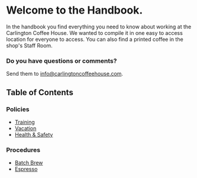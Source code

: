 # Welcome to the Handbook.

In the handbook you find everything you need to know about working at the Carlington Coffee House. We wanted to compile it in one easy to access location for everyone to access. You can also find a printed coffee in the shop's Staff Room.

### Do you have questions or comments?

Send them to info@carlingtoncoffeehouse.com.

## Table of Contents

### Policies
* [Training](policies/training_policy.md)
* [Vacation]()
* [Health & Safety](policies/health_and_safety.md)

### Procedures
* [Batch Brew](procedures/batch_brew.md)
* [Espresso](procedures/espresso.md)
